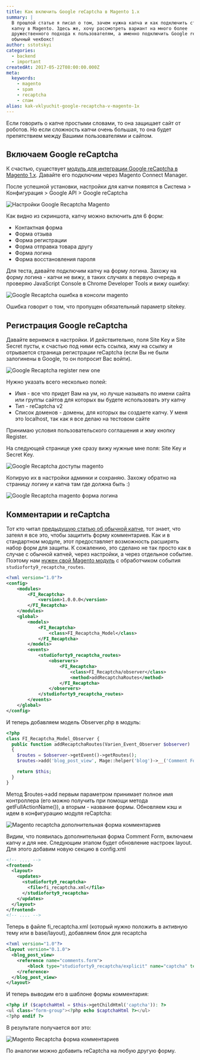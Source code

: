 ```yaml
---
title: Как включить Google reCaptcha в Magento 1.x
summary: |
  В прошлой статье я писал о том, зачем нужна капча и как подключить стандартную
  капчу в Magento. Здесь же, хочу рассмотреть вариант на много более
  дружественного подхода к пользователям, а именно подключить Google reCaptcha -
  обычный чекбокс!
author: sstotskyi
categories:
  - backend
  - important
createdAt: 2017-05-22T08:00:00.000Z
meta:
  keywords:
    - magento
    - spam
    - recaptcha
    - спам
alias: kak-vklyuchit-google-recaptcha-v-magento-1x
---
```


Если говорить о капче простыми словами, то она защищает сайт от роботов. Но если сложность капчи очень большая, то она будет препятствием между Вашими пользователями и сайтом.

## Включаем Google reCaptcha

К счастью, существует [модуль для интеграции Google reCaptcha в Magento 1.x](https://www.magentocommerce.com/magento-connect/recaptcha-1.html). Давайте его подключим через Magento Connect Manager.

После успешной установки, настройки для капчи появятся в Система > Конфигурация > Google API > Google reCaptcha

![Настройки Google Recaptcha Magento](./recaptcha.png)

Как видно из скриншота, капчу можно включить для 6 форм:

*   Контактная форма
*   Форма отзыва
*   Форма регистрации
*   Форма отправка товара другу
*   Форма логина
*   Форма восстановления пароля

Для теста, давайте подключим капчу на форму логина. Захожу на форму логина - капчи не вижу, в таких случаях в первую очередь я проверяю JavaScript Console в Chrome Developer Tools и вижу ошибку:

![Google Recaptcha ошибка в консоли magento](./recaptcha-login.png)

Ошибка говорит о том, что пропущен обязательный параметр sitekey.

## Регистрация Google reCaptcha

Давайте вернемся в настройки. И действительно, поля Site Key и Site Secret пусты, к счастью под ними есть ссылка, жму на ссылку и отрывается страница регистрации reCaptcha (если Вы не были залогинены в Google, то он попросит Вас войти).

![Google Recaptcha register new one](./recaptcha-register.png)

Нужно указать всего несколько полей:

*   Имя - все что придет Вам на ум, но лучше называть по имени сайта или группы сайтов для которых вы будете использовать эту капчу
*   Тип - reCaptcha v2
*   Список доменов - домены, для которых вы создаете капчу. У меня это localhost, так как я все делаю на тестовом сайте

Принимаю условия пользовательского соглашения и жму кнопку Register.

На следующей странице уже сразу вижу нужные мне поля: Site Key и Secret Key.

![Google Recaptcha доступы magento](./recaptcha-creds.png)

Копирую их в настройки админки и сохраняю. Захожу обратно на страницу логину и капча там где должна быть :)

![Google Recaptcha magento форма логина](./login-recaptcha.png)

## Комментарии и reCaptcha

Тот кто читал [предыдущую статью об обычной капче](../2017-05-18_kak-vklyuchit-kapchu-v-magento-1x), тот знает, что затеял я все это, чтобы защитить форму комментариев. Как и в стандартном модуле, этот предоставляет возможность расширять набор форм для защиты. К сожалению, это сделано не так просто как в случае с обычной капчей, через настройки, а через отдельное событие. Поэтому нам [нужен свой Magento модуль](../2011-02-02_magento-backend-sozdanie-crud-modulya) с обработчиком события `studioforty9_recaptcha_routes`.

```xml
<?xml version="1.0"?>
<config>
    <modules>
        <FI_Recaptcha>
            <version>1.0.0.0</version>
        </FI_Recaptcha>
    </modules>
    <global>
        <models>
            <FI_Recaptcha>
                <class>FI_Recaptcha_Model</class>
            </FI_Recaptcha>
        </models>
        <events>
            <studioforty9_recaptcha_routes>
                <observers>
                    <FI_Recaptcha>
                        <class>FI_Recaptcha/observer</class>
                        <method>addRecaptchaRoutes</method>
                    </FI_Recaptcha>
                </observers>
            </studioforty9_recaptcha_routes>
        </events>
    </global>
</config>
```

И теперь добавляем модель Observer.php в модуль:

```php
<?php
class FI_Recaptcha_Model_Observer {
  public function addRecaptchaRoutes(Varien_Event_Observer $observer)
  {
    $routes = $observer->getEvent()->getRoutes();
    $routes->add('blog_post_view', Mage::helper('blog')->__('Comment Form'));

    return $this;
  }
}
```

Метод $routes->add первым параметром принимает полное имя контроллера (его можно получить при помощи метода getFullActionName()), а вторым - название формы. Обновляем кэш и идем в конфигурацию модуля reCaptcha:

![Magento recaptcha дополнительная форма комментариев](./recapcha-comment-form.png)

Видим, что появилась дополнительная форма Comment Form, включаем капчу и для нее. Следующим этапом будет обновление настроек layout. Для этого добавим новую секцию в config.xml

```xml
<!-- .... -->
<frontend>
  <layout>
    <updates>
      <studioforty9_recaptcha>
        <file>fi_recaptcha.xml</file>
      </studioforty9_recaptcha>
    </updates>
  </layout>
</frontend>
<!-- .... -->
```

Теперь в файле fi\_recaptcha.xml (который нужно положить в активную тему или в base/layout), добавляем блок для recaptcha

```xml
<?xml version="1.0"?>
<layout version="0.1.0">
  <blog_post_view>
    <reference name="comments.form">
        <block type="studioforty9_recaptcha/explicit" name="captcha" template="studioforty9/recaptcha/explicit.phtml" />
    </reference>
  </blog_post_view>
</layout>
```

И теперь выводим его в шаблоне формы комментария:

```php
<?php if ($captchaHtml = $this->getChildHtml('captcha')): ?>
<ul class="form-group"><?php echo $captchaHtml ?></ul>
<?php endif ?>
```

В результате получается вот это:

![Magento Recaptcha форма комментариев](./recaptcha-comment-protected.png)

По аналогии можно добавить reCaptcha на любую другую форму.
